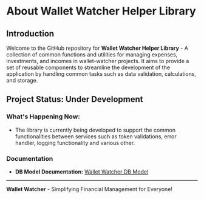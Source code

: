 # About Wallet Watcher Helper Library
## Introduction
Welcome to the GitHub repository for **Wallet Watcher Helper Library** - A collection of common functions and utilities for managing expenses, investments, and incomes in wallet-watcher projects. It aims to provide a set of reusable components to streamline the development of the application by handling common tasks such as data validation, calculations, and storage.
## Project Status: Under Development
### What's Happening Now:
- The library is currently being developed to support the common functionalities between services such as token validations, error handler, logging functionality and various other.  
### Documentation
- **DB Model Documentation:** [Wallet Watcher DB Model](https://app.eraser.io/workspace/zBSna17oY9NoSl0HFqjh?origin=share)
---
**Wallet Watcher** - Simplifying Financial Management for Everyone!